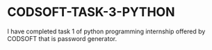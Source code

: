 # CODSOFT-TASK-3-PYTHON
I have completed task 1 of python programming internship offered by CODSOFT that is password generator.
